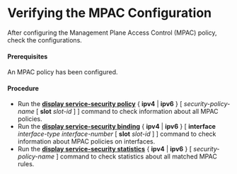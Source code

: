 Verifying the MPAC Configuration
================================

After configuring the Management Plane Access Control (MPAC)
policy, check the configurations.

#### Prerequisites

An MPAC policy has been configured.


#### Procedure

* Run the [**display service-security policy**](cmdqueryname=display+service-security+policy) { **ipv4** | **ipv6** } [ *security-policy-name* [ **slot** *slot-id* ] ] command to check information about all MPAC
  policies.
* Run the [**display service-security binding**](cmdqueryname=display+service-security+binding) { **ipv4** | **ipv6** } [ **interface** *interface-type* *interface-number* [ **slot** *slot-id* ] ] command to
  check information about MPAC policies on interfaces.
* Run the [**display service-security statistics**](cmdqueryname=display+service-security+statistics) { **ipv4** | **ipv6** } [ *security-policy-name* ] command to check statistics about
  all matched MPAC rules.
